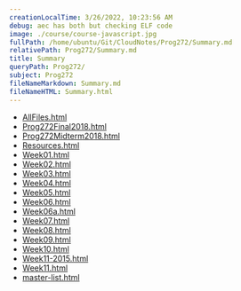 ```yaml
---
creationLocalTime: 3/26/2022, 10:23:56 AM
debug: aec has both but checking ELF code
image: ./course/course-javascript.jpg
fullPath: /home/ubuntu/Git/CloudNotes/Prog272/Summary.md
relativePath: Prog272/Summary.md
title: Summary
queryPath: Prog272/
subject: Prog272
fileNameMarkdown: Summary.md
fileNameHTML: Summary.html
---
```



<!-- toc -->
<!-- tocstop -->

* [AllFiles.html](AllFiles.html)
* [Prog272Final2018.html](Prog272Final2018.html)
* [Prog272Midterm2018.html](Prog272Midterm2018.html)
* [Resources.html](Resources.html)
* [Week01.html](Week01.html)
* [Week02.html](Week02.html)
* [Week03.html](Week03.html)
* [Week04.html](Week04.html)
* [Week05.html](Week05.html)
* [Week06.html](Week06.html)
* [Week06a.html](Week06a.html)
* [Week07.html](Week07.html)
* [Week08.html](Week08.html)
* [Week09.html](Week09.html)
* [Week10.html](Week10.html)
* [Week11-2015.html](Week11-2015.html)
* [Week11.html](Week11.html)
* [master-list.html](master-list.html)